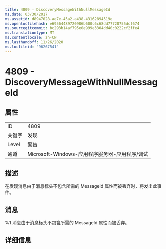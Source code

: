 ```yaml
---
title: 4809 - DiscoveryMessageWithNullMessageId
ms.date: 03/30/2017
ms.assetid: d8947028-ae7e-45a2-a438-43162894519e
ms.openlocfilehash: e69564489720986b600c6c68dd77728755dcf674
ms.sourcegitcommit: bc293b14af795e0e999e3304dd40c0222cf2ffe4
ms.translationtype: MT
ms.contentlocale: zh-CN
ms.lasthandoff: 11/26/2020
ms.locfileid: "96267541"
---
```

# <a name="4809---discoverymessagewithnullmessageid"></a>4809 - DiscoveryMessageWithNullMessageId

## <a name="properties"></a>属性  
  
|||  
|-|-|  
|ID|4809|  
|关键字|发现|  
|Level|警告|  
|通道|Microsoft-Windows-应用程序服务器-应用程序/调试|  
  
## <a name="description"></a>描述  

 在发现消息由于消息标头不包含所需的 MessageId 属性而被丢弃时，将发出此事件。  
  
## <a name="message"></a>消息  

 %1 消息由于消息标头不包含所需的 MessageId 属性而被丢弃。  
  
## <a name="details"></a>详细信息
